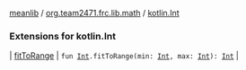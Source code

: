 [meanlib](../../index.md) / [org.team2471.frc.lib.math](../index.md) / [kotlin.Int](./index.md)

### Extensions for kotlin.Int

| [fitToRange](fit-to-range.md) | `fun `[`Int`](https://kotlinlang.org/api/latest/jvm/stdlib/kotlin/-int/index.html)`.fitToRange(min: `[`Int`](https://kotlinlang.org/api/latest/jvm/stdlib/kotlin/-int/index.html)`, max: `[`Int`](https://kotlinlang.org/api/latest/jvm/stdlib/kotlin/-int/index.html)`): `[`Int`](https://kotlinlang.org/api/latest/jvm/stdlib/kotlin/-int/index.html) |

